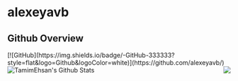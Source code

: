 # alexeyavb
## Github Overview
<text align="left">
[![GitHub](https://img.shields.io/badge/-GitHub-333333?style=flat&logo=Github&logoColor=white)](https://github.com/alexeyavb/)</text>
<img align="left" alt="TamimEhsan's Github Stats" src="https://github-readme-stats.vercel.app/api?username=alexeyavb&show_icons=true&theme=radical" />    &nbsp;
<img align="right" src="https://github-readme-stats.vercel.app/api/top-langs/?username=alexeyavb&hide=javascript,html,css,CMake,Makefile,Python,Batchfile&theme=radical&ayout=donut" />    &nbsp;